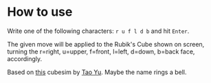# How to use

Write one of the following characters: `r u f l d b` and hit `Enter`.

The given move will be applied to the Rubik's Cube shown on screen, turning the r=right, u=upper, f=front, l=left, d=down, b=back face, accordingly.

Based on [this](https://github.com/tao-yu/tsim) cubesim by [Tao Yu](https://github.com/tao-yu). Maybe the name rings a bell.